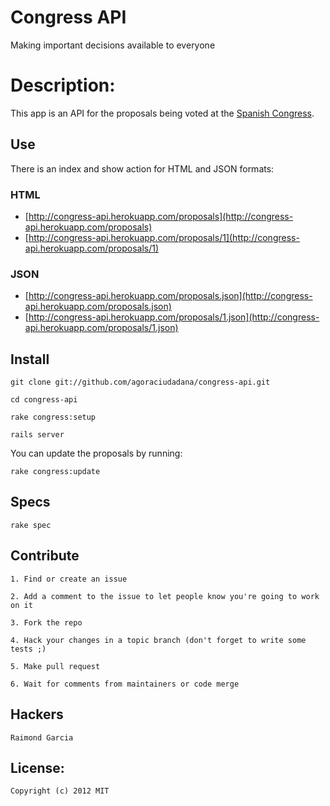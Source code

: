 # Congress API

Making important decisions available to everyone
  
# Description:

This app is an API for the proposals being voted at the [Spanish Congress](http://congreso.es).

## Use

There is an index and show action for HTML and JSON formats:
    
### HTML

* [http://congress-api.herokuapp.com/proposals](http://congress-api.herokuapp.com/proposals)
* [http://congress-api.herokuapp.com/proposals/1](http://congress-api.herokuapp.com/proposals/1)
    
### JSON

* [http://congress-api.herokuapp.com/proposals.json](http://congress-api.herokuapp.com/proposals.json)
* [http://congress-api.herokuapp.com/proposals/1.json](http://congress-api.herokuapp.com/proposals/1.json)

## Install

    git clone git://github.com/agoraciudadana/congress-api.git
    
    cd congress-api
    
    rake congress:setup
    
    rails server

You can update the proposals by running:
    
    rake congress:update

## Specs

    rake spec

## Contribute

    1. Find or create an issue
        
    2. Add a comment to the issue to let people know you're going to work on it
        
    3. Fork the repo
        
    4. Hack your changes in a topic branch (don't forget to write some tests ;)
        
    5. Make pull request
        
    6. Wait for comments from maintainers or code merge

## Hackers

    Raimond Garcia

## License:

    Copyright (c) 2012 MIT
